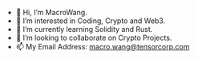 - 👋 Hi, I’m MacroWang.
- 👀 I’m interested in Coding, Crypto and Web3.
- 🌱 I’m currently learning Solidity and Rust.
- 💞️ I’m looking to collaborate on Crypto Projects.
- 📫  My Email Address: macro.wang@tensorcorp.com

<!---
MacroWang001/MacroWang001 is a ✨ special ✨ repository because its `README.md` (this file) appears on your GitHub profile.
You can click the Preview link to take a look at your changes.
--->
